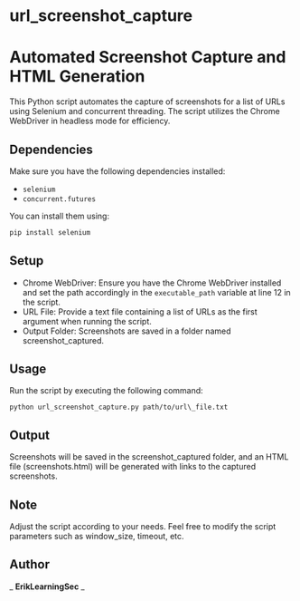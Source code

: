 
# url_screenshot_capture
# Automated Screenshot Capture and HTML Generation

This Python script automates the capture of screenshots for a list of URLs using Selenium and concurrent threading. The script utilizes the Chrome WebDriver in headless mode for efficiency.

## Dependencies

Make sure you have the following dependencies installed:

- `selenium`
- `concurrent.futures`

You can install them using:

```bash
pip install selenium
```

## Setup

- Chrome WebDriver: Ensure you have the Chrome WebDriver installed and set the path accordingly in the `executable_path` variable at line 12 in the script.
- URL File: Provide a text file containing a list of URLs as the first argument when running the script.
- Output Folder: Screenshots are saved in a folder named
    screenshot\_captured. 

## Usage

Run the script by executing the following command:


```python url_screenshot_capture.py path/to/url\_file.txt```

## Output

Screenshots will be saved in the screenshot\_captured folder, and an HTML file (screenshots.html) will be generated with links to the captured screenshots.

## Note

Adjust the script according to your needs. Feel free to modify the script parameters such as window\_size, timeout, etc.

## Author

_ **ErikLearningSec** _
